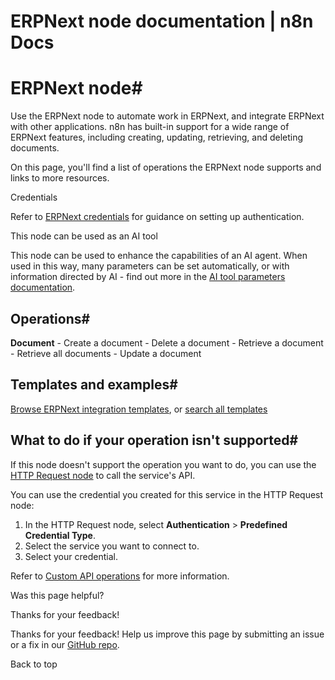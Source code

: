 # ERPNext node documentation | n8n Docs

[ ](https://github.com/n8n-io/n8n-docs/edit/main/docs/integrations/builtin/app-nodes/n8n-nodes-base.erpnext.md "Edit this page")

# ERPNext node#

Use the ERPNext node to automate work in ERPNext, and integrate ERPNext with other applications. n8n has built-in support for a wide range of ERPNext features, including creating, updating, retrieving, and deleting documents. 

On this page, you'll find a list of operations the ERPNext node supports and links to more resources.

Credentials

Refer to [ERPNext credentials](../../credentials/erpnext/) for guidance on setting up authentication. 

This node can be used as an AI tool

This node can be used to enhance the capabilities of an AI agent. When used in this way, many parameters can be set automatically, or with information directed by AI - find out more in the [AI tool parameters documentation](../../../../advanced-ai/examples/using-the-fromai-function/).

## Operations#

**Document** \- Create a document \- Delete a document \- Retrieve a document \- Retrieve all documents \- Update a document

## Templates and examples#

[Browse ERPNext integration templates](https://n8n.io/integrations/erpnext/), or [search all templates](https://n8n.io/workflows/)

## What to do if your operation isn't supported#

If this node doesn't support the operation you want to do, you can use the [HTTP Request node](../../core-nodes/n8n-nodes-base.httprequest/) to call the service's API.

You can use the credential you created for this service in the HTTP Request node: 

  1. In the HTTP Request node, select **Authentication** > **Predefined Credential Type**.
  2. Select the service you want to connect to.
  3. Select your credential.

Refer to [Custom API operations](../../../custom-operations/) for more information.

Was this page helpful? 

Thanks for your feedback! 

Thanks for your feedback! Help us improve this page by submitting an issue or a fix in our [GitHub repo](https://github.com/n8n-io/n8n-docs). 

Back to top